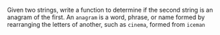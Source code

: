 Given two strings, write a function to determine if the second string is an anagram of the first. An `anagram` is a word, phrase, or name formed by rearranging the letters of another, such as `cinema`, formed from `iceman`